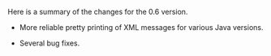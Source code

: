 Here is a summary of the changes for the 0.6 version.

  * More reliable pretty printing of XML messages for various Java versions.

  * Several bug fixes.